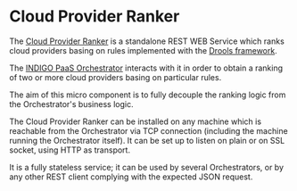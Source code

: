 # Cloud Provider Ranker

The
[Cloud Provider Ranker](https://github.com/indigo-dc/CloudProviderRanker) is
a standalone REST WEB Service which ranks cloud providers basing on
rules implemented with the [Drools framework](https://drools.org).

The [INDIGO PaaS Orchestrator](https://github.com/indigo-dc/orchestrator)
interacts with it in order to obtain a ranking of two or more cloud
providers basing on particular rules.

The aim of this micro component is to fully decouple the ranking logic
from the Orchestrator's business logic.

The Cloud Provider Ranker can be installed on any machine which is
reachable from the Orchestrator via TCP connection (including the
machine running the Orchestrator itself). It can be set up to listen on
plain or on SSL socket, using HTTP as transport.

It is a fully stateless service; it can be used by several
Orchestrators, or by any other REST client complying with the expected
JSON request.

